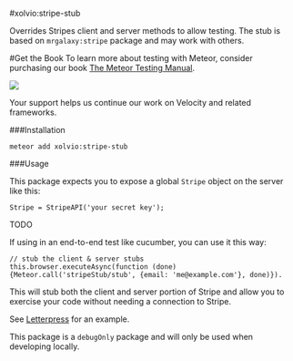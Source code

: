 #xolvio:stripe-stub

Overrides Stripes client and server methods to allow testing. The stub is based on `mrgalaxy:stripe` 
package and may work with others. 

#Get the Book
To learn more about testing with Meteor, consider purchasing our book [The Meteor Testing Manual](http://www.meteortesting.com/?utm_source=inbox-stub&utm_medium=banner&utm_campaign=stripe-stub).

[![](http://www.meteortesting.com/img/tmtm.gif)](http://www.meteortesting.com/?utm_source=inbox-stub&utm_medium=banner&utm_campaign=inbox-stub)

Your support helps us continue our work on Velocity and related frameworks.

###Installation

`meteor add xolvio:stripe-stub`

###Usage

This package expects you to expose a global `Stripe` object on the server like this:

```
Stripe = StripeAPI('your secret key');
```

TODO

If using in an end-to-end test like cucumber, you can use it this way:

```
// stub the client & server stubs
this.browser.executeAsync(function (done) {Meteor.call('stripeStub/stub', {email: 'me@example.com'}, done)}).
```

This will stub both the client and server portion of Stripe and allow you to exercise your code without needing a connection to Stripe.

See [Letterpress](https://github.com/xolvio/Letterpress/) for an example.

This package is a `debugOnly` package and will only be used when developing
locally.
